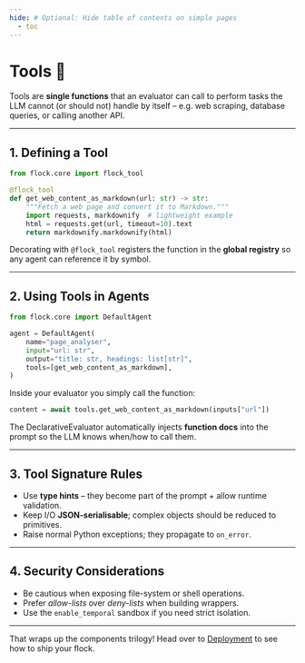 ```yaml
---
hide: # Optional: Hide table of contents on simple pages
  - toc
---
```


# Tools 🔧

Tools are **single functions** that an evaluator can call to perform tasks the LLM cannot (or should not) handle by itself – e.g. web scraping, database queries, or calling another API.

---

## 1. Defining a Tool

```python
from flock.core import flock_tool

@flock_tool
def get_web_content_as_markdown(url: str) -> str:
    """Fetch a web page and convert it to Markdown."""
    import requests, markdownify  # lightweight example
    html = requests.get(url, timeout=10).text
    return markdownify.markdownify(html)
```

Decorating with `@flock_tool` registers the function in the **global registry** so any agent can reference it by symbol.

---

## 2. Using Tools in Agents

```python
from flock.core import DefaultAgent

agent = DefaultAgent(
    name="page_analyser",
    input="url: str",
    output="title: str, headings: list[str]",
    tools=[get_web_content_as_markdown],
)
```

Inside your evaluator you simply call the function:

```python
content = await tools.get_web_content_as_markdown(inputs["url"])
```

The DeclarativeEvaluator automatically injects **function docs** into the prompt so the LLM knows when/how to call them.

---

## 3. Tool Signature Rules

* Use **type hints** – they become part of the prompt + allow runtime validation.
* Keep I/O **JSON-serialisable**; complex objects should be reduced to primitives.
* Raise normal Python exceptions; they propagate to `on_error`.

---

## 4. Security Considerations

* Be cautious when exposing file-system or shell operations.
* Prefer *allow-lists* over *deny-lists* when building wrappers.
* Use the `enable_temporal` sandbox if you need strict isolation.

---

That wraps up the components trilogy!  Head over to [Deployment](../deployment/index.md) to see how to ship your flock.
